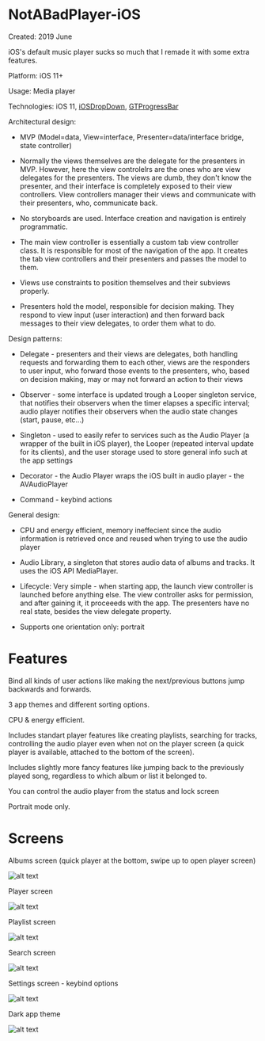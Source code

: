 # NotABadPlayer-iOS

Created: 2019 June

iOS's default music player sucks so much that I remade it with some extra features.

Platform: iOS 11+

Usage: Media player

Technologies: iOS 11, [iOSDropDown](https://github.com/jriosdev/iOSDropDown), [GTProgressBar](https://github.com/gregttn/GTProgressBar)

Architectural design:

* MVP (Model=data, View=interface, Presenter=data/interface bridge, state controller)

* Normally the views themselves are the delegate for the presenters in MVP. However, here the view controlelrs are the ones who are view delegates for the presenters. The views are dumb, they don't know the presenter, and their interface is completely exposed to their view controllers. View controllers manager their views and communicate with their presenters, who, communicate back.

* No storyboards are used. Interface creation and navigation is entirely programmatic.

* The main view controller is essentially a custom tab view controller class. It is responsible for most of the navigation of the app. It creates the tab view controllers and their presenters and passes the model to them.

* Views use constraints to position themselves and their subviews properly.

* Presenters hold the model, responsible for decision making. They respond to view input (user interaction) and then forward back messages to their view delegates, to order them what to do.

Design patterns:

* Delegate - presenters and their views are delegates, both handling requests and forwarding them to each other, views are the responders to user input, who forward those events to the presenters, who, based on decision making, may or may not forward an action to their views

* Observer - some interface is updated trough a Looper singleton service, that notifies their observers when the timer elapses a specific interval; audio player notifies their observers when the audio state changes (start, pause, etc...)

* Singleton - used to easily refer to services such as the Audio Player (a wrapper of the built in iOS player), the Looper (repeated interval update for its clients), and the user storage used to store general info such at the app settings

* Decorator - the Audio Player wraps the iOS built in audio player - the AVAudioPlayer

* Command - keybind actions

General design:

* CPU and energy efficient, memory ineffecient since the audio information is retrieved once and reused when trying to use the audio player

* Audio Library, a singleton that stores audio data of albums and tracks. It uses the iOS API MediaPlayer.

* Lifecycle: Very simple - when starting app, the launch view controller is launched before anything else. The view controller asks for permission, and after gaining it, it proceeeds with the app. The presenters have no real state, besides the view delegate property.

* Supports one orientation only: portrait

# Features

Bind all kinds of user actions like making the next/previous buttons jump backwards and forwards.

3 app themes and different sorting options.

CPU & energy efficient.

Includes standart player features like creating playlists, searching for tracks, controlling the audio player even when not on the player screen (a quick player is available, attached to the bottom of the screen).

Includes slightly more fancy features like jumping back to the previously played song, regardless to which album or list it belonged to.

You can control the audio player from the status and lock screen

Portrait mode only.

# Screens

Albums screen (quick player at the bottom, swipe up to open player screen)

![alt text](https://github.com/felixisto/NotABadPlayer/blob/master/About/2019scrn1.PNG)

Player screen

![alt text](https://github.com/felixisto/NotABadPlayer/blob/master/About/2019scrn2.PNG)

Playlist screen

![alt text](https://github.com/felixisto/NotABadPlayer/blob/master/About/2019scrn3.PNG)

Search screen

![alt text](https://github.com/felixisto/NotABadPlayer/blob/master/About/2019scrn4.PNG)

Settings screen - keybind options

![alt text](https://github.com/felixisto/NotABadPlayer/blob/master/About/2019scrn5.PNG)

Dark app theme

![alt text](https://github.com/felixisto/NotABadPlayer/blob/master/About/2019scrn6.PNG)
